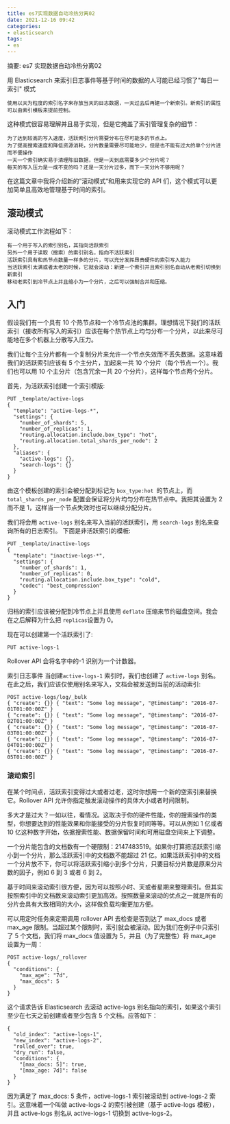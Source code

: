```yaml
---
title: es7实现数据自动冷热分离02
date: 2021-12-16 09:42
categories:
- elasticsearch
tags:
- es
---
```

  
  
摘要: es7 实现数据自动冷热分离02
<!-- more -->


用 Elasticsearch 来索引日志事件等基于时间的数据的人可能已经习惯了"每日一索引" 模式

    使用以天为粒度的索引名字来存放当天的日志数据，一天过去后再建一个新索引。新索引的属性可以由索引模板来提前控制。

这种模式很容易理解并且易于实现，但是它掩盖了索引管理复杂的细节：

    为了达到较高的写入速度，活跃索引分片需要分布在尽可能多的节点上。
    为了提高搜索速度和降低资源消耗，分片数量需要尽可能地少，但是也不能有过大的单个分片进而不便操作
    一天一个索引确实易于清理陈旧数据，但是一天到底需要多少个分片呢？
    每天的写入压力是一成不变的吗？还是一天分片过多，而下一天分片不够用呢？

在这篇文章中我将介绍新的”滚动模式“和用来实现它的 API 们，这个模式可以更加简单且高效地管理基于时间的索引。




## 滚动模式
滚动模式工作流程如下：

    有一个用于写入的索引别名，其指向活跃索引
    另外一个用于读取（搜索）的索引别名，指向不活跃索引
    活跃索引具有和热节点数量一样多的分片，可以充分发挥昂贵硬件的索引写入能力
    当活跃索引太满或者太老的时候，它就会滚动：新建一个索引并且索引别名自动从老索引切换到新索引
    移动老索引到冷节点上并且缩小为一个分片，之后可以强制合并和压缩。
  

## 入门
假设我们有一个具有 10 个热节点和一个冷节点池的集群。理想情况下我们的活跃索引（接收所有写入的索引）应该在每个热节点上均匀分布一个分片，以此来尽可能地在多个机器上分散写入压力。

我们让每个主分片都有一个复制分片来允许一个节点失效而不丢失数据。这意味着我们的活跃索引应该有 5 个主分片，加起来一共 10 个分片（每个节点一个）。我们也可以用 10 个主分片（包含冗余一共 20 个分片），这样每个节点两个分片。

首先，为活跃索引创建一个索引模版:
```
PUT _template/active-logs
{
  "template": "active-logs-*",
  "settings": {
    "number_of_shards": 5,
    "number_of_replicas": 1,
    "routing.allocation.include.box_type": "hot",
    "routing.allocation.total_shards_per_node": 2
  },
  "aliases": {
    "active-logs": {}, 
    "search-logs": {}
  }
}
```

由这个模板创建的索引会被分配到标记为 `box_type:hot `的节点上，而 `total_shards_per_node` 配置会保证将分片均匀分布在热节点中。我把其设置为 2 而不是 1，这样当一个节点失效时也可以继续分配分片。


我们将会用 `active-logs` 别名来写入当前的活跃索引，用 `search-logs` 别名来查询所有的日志索引。
下面是非活跃索引的模板:
```
PUT _template/inactive-logs
{
  "template": "inactive-logs-*", 
  "settings": { 
    "number_of_shards": 1, 
    "number_of_replicas": 0,
    "routing.allocation.include.box_type": "cold",
    "codec": "best_compression"
  }
}
```
归档的索引应该被分配到冷节点上并且使用 `deflate` 压缩来节约磁盘空间。我会在之后解释为什么把 `replicas`设置为 0。


现在可以创建第一个活跃索引了:
```
PUT active-logs-1
```
Rollover API 会将名字中的-1 识别为一个计数器。


索引日志事件
当创建`active-logs-1` 索引时，我们也创建了 `active-logs` 别名。在此之后，我们应该仅使用别名来写入，文档会被发送到当前的活动索引:

```
POST active-logs/log/_bulk
{ "create": {}} { "text": "Some log message", "@timestamp": "2016-07-01T01:00:00Z" }
{ "create": {}} { "text": "Some log message", "@timestamp": "2016-07-02T01:00:00Z" }
{ "create": {}} { "text": "Some log message", "@timestamp": "2016-07-03T01:00:00Z" }
{ "create": {}} { "text": "Some log message", "@timestamp": "2016-07-04T01:00:00Z" }
{ "create": {}} { "text": "Some log message", "@timestamp": "2016-07-05T01:00:00Z" }
```

### 滚动索引
在某个时间点，活跃索引变得过大或者过老，这时你想用一个新的空索引来替换它。Rollover API 允许你指定触发滚动操作的具体大小或者时间限制。

多大才是过大？一如以往，看情况。这取决于你的硬件性能，你的搜索操作的类型，你想要达到的性能效果和你能接受的分片恢复时间等等。可以从例如 1 亿或者 10 亿这种数字开始，依据搜索性能、数据保留时间和可用磁盘空间来上下调整。

一个分片能包含的文档数有一个硬限制：2147483519。如果你打算把活跃索引缩小到一个分片，那么活跃索引中的文档数不能超过 21 亿。如果活跃索引中的文档一个分片放不下，你可以将活跃索引缩小到多个分片，只要目标分片数是原来分片数的因子，例如 6 到 3 或者 6 到 2。

基于时间来滚动索引很方便，因为可以按照小时、天或者星期来整理索引。但其实按照索引中的文档数来滚动索引更加高效。按照数量来滚动的优点之一就是所有的分片会具有大致相同的大小，这样做负载均衡更加方便。

可以用定时任务来定期调用 rollover API 去检查是否到达了 max_docs 或者 max_age 限制。当超过某个限制时，索引就会被滚动。因为我们在例子中只索引了 5 个文档，我们将 max_docs 值设置为 5，并且（为了完整性）将 max_age 设置为一周：

```
POST active-logs/_rollover
{
  "conditions": {
    "max_age": "7d",
    "max_docs": 5
  }
}
```

这个请求告诉 Elasticsearch 去滚动 active-logs 别名指向的索引，如果这个索引至少在七天之前创建或者至少包含 5 个文档。应答如下：
```
{
  "old_index": "active-logs-1",
  "new_index": "active-logs-2",
  "rolled_over": true,
  "dry_run": false,
  "conditions": {
    "[max_docs: 5]": true,
    "[max_age: 7d]": false
  }
}
```

因为满足了 max_docs: 5 条件，active-logs-1 索引被滚动到 active-logs-2 索引。这意味着一个叫做 active-logs-2 的索引被创建（基于 active-logs 模板），并且 active-logs 别名从 active-logs-1 切换到 active-logs-2。


